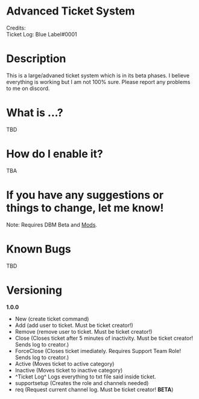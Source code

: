 # Advanced Ticket System
Credits:  
Ticket Log: Blue Label#0001

# Description
This is a large/advaned ticket system which is in its beta phases. I believe everything is working but I am not 100% sure. Please report any problems to me on discord.

# What is ...?
TBD

# How do I enable it?
TBA

# If you have any suggestions or things to change, let me know!

Note: Requires DBM Beta and [Mods](https://github.com/Discord-Bot-Maker-Mods/DBM-Mods/tree/master).

# Known Bugs
TBD

# Versioning
**1.0.0**
- New (create ticket command)
- Add (add user to ticket. Must be ticket creator!)
- Remove (remove user to ticket. Must be ticket creator!)
- Close (Closes ticket after 5 minutes of inactivity. Must be ticket creator! Sends log to creator.)
- ForceClose (Closes ticket imediately. Requires Support Team Role! Sends log to creator.)
- Active (Moves ticket to active category)
- Inactive (Moves ticket to inactive category)
- ^Ticket Log^ Logs everything to txt file said inside ticket.
- supportsetup (Creates the role and channels needed)
- req (Request current channel log. Must be ticket creator! **BETA**)